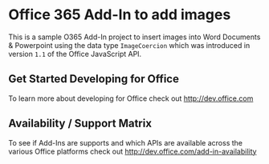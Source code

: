 # Office 365 Add-In to add images

This is a sample O365 Add-In project to insert images into Word Documents & Powerpoint using the data type `ImageCoercion` which was introduced in version `1.1` of the Office JavaScript API.

## Get Started Developing for Office

To learn more about developing for Office check out http://dev.office.com

## Availability / Support Matrix

To see if Add-Ins are supports and which APIs are available across the various Office platforms check out http://dev.office.com/add-in-availability